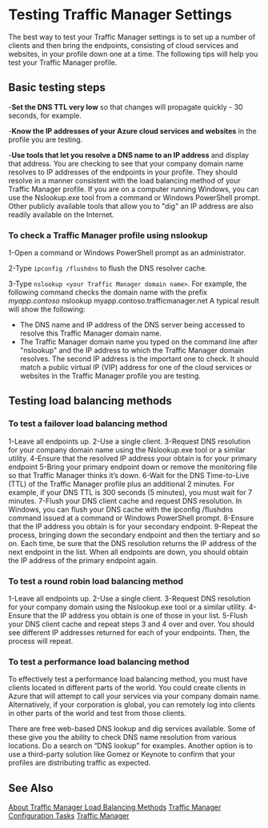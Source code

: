 <properties
   pageTitle="Testing your Traffic Manager settings"
   description="This article will help you test your Traffic Manager settings."
   services="traffic-manager"
   documentationCenter="na"
   authors="joaoma"
   manager="adinah"
   editor="tysonn" />
<tags 
   ms.service="traffic-manager"
   ms.devlang="na"
   ms.topic="article"
   ms.tgt_pltfrm="na"
   ms.workload="infrastructure-services"
   ms.date="05/27/2015"
   ms.author="joaoma;cherylmc" />

# Testing Traffic Manager Settings

The best way to test your Traffic Manager settings is to set up a number of clients and then bring the endpoints, consisting of cloud services and websites, in your profile down one at a time. The following tips will help you test your Traffic Manager profile.

## Basic testing steps

-**Set the DNS TTL very low** so that changes will propagate quickly - 30 seconds, for example.

-**Know the IP addresses of your Azure cloud services and websites** in the profile you are testing.

-**Use tools that let you resolve a DNS name to an IP address** and display that address. You are checking to see that your company domain name resolves to IP addresses of the endpoints in your profile. They should resolve in a manner consistent with the load balancing method of your Traffic Manager profile. If you are on a computer running Windows, you can use the Nslookup.exe tool from a command or Windows PowerShell prompt. Other publicly available tools that allow you to "dig" an IP address are also readily available on the Internet.

### To check a Traffic Manager profile using nslookup

1-Open a command or Windows PowerShell prompt as an administrator.

2-Type `ipconfig /flushdns` to flush the DNS resolver cache.

3-Type `nslookup <your Traffic Manager domain name>`. For example, the following command checks the domain name with the prefix *myapp.contoso*
    nslookup myapp.contoso.trafficmanager.net
A typical result will show the following:
- The DNS name and IP address of the DNS server being accessed to resolve this Traffic Manager domain name.
- The Traffic Manager domain name you typed on the command line after "nslookup" and the IP address to which the Traffic Manager domain resolves. The second IP address is the important one to check. It should match a public virtual IP (VIP) address for one of the cloud services or websites in the Traffic Manager profile you are testing.

## Testing load balancing methods


### To test a failover load balancing method

1-Leave all endpoints up.
2-Use a single client.
3-Request DNS resolution for your company domain name using the Nslookup.exe tool or a similar utility.
4-Ensure that the resolved IP address your obtain is for your primary endpoint
5-Bring your primary endpoint down or remove the monitoring file so that Traffic Manager thinks it’s down.
6-Wait for the DNS Time-to-Live (TTL) of the Traffic Manager profile plus an additional 2 minutes. For example, if your DNS TTL is 300 seconds (5 minutes), you must wait for 7 minutes.
7-Flush your DNS client cache and request DNS resolution. In Windows, you can flush your DNS cache with the ipconfig /flushdns command issued at a command or Windows PowerShell prompt.
8-Ensure that the IP address you obtain is for your secondary endpoint.
9-Repeat the process, bringing down the secondary endpoint and then the tertiary and so on. Each time, be sure that the DNS resolution returns the IP address of the next endpoint in the list. When all endpoints are down, you should obtain the IP address of the primary endpoint again.

### To test a round robin load balancing method

1-Leave all endpoints up.
2-Use a single client.
3-Request DNS resolution for your company domain using the Nslookup.exe tool or a similar utility.
4-Ensure that the IP address you obtain is one of those in your list.
5-Flush your DNS client cache and repeat steps 3 and 4 over and over. You should see different IP addresses returned for each of your endpoints. Then, the process will repeat.

### To test a performance load balancing method

To effectively test a performance load balancing method, you must have clients located in different parts of the world. You could create clients in Azure that will attempt to call your services via your company domain name. Alternatively, if your corporation is global, you can remotely log into clients in other parts of the world and test from those clients.

There are free web-based DNS lookup and dig services available. Some of these give you the ability to check DNS name resolution from various locations. Do a search on “DNS lookup” for examples. Another option is to use a third-party solution like Gomez or Keynote to confirm that your profiles are distributing traffic as expected.

## See Also

[About Traffic Manager Load Balancing Methods](../about-traffic-manager-balancing-methods.md)
[Traffic Manager Configuration Tasks](https://msdn.microsoft.com/library/azure/hh744830.aspx)
[Traffic Manager](../traffic-manager.md)
 